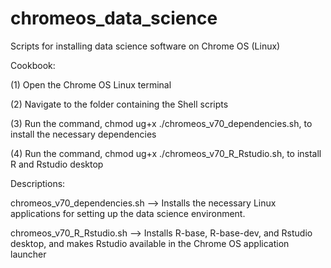 # chromeos_data_science
Scripts for installing data science software on Chrome OS (Linux)

Cookbook:

(1) Open the Chrome OS Linux terminal 

(2) Navigate to the folder containing the Shell scripts

(3) Run the command, chmod ug+x ./chromeos_v70_dependencies.sh, to install the necessary dependencies  

(4) Run the command, chmod ug+x ./chromeos_v70_R_Rstudio.sh, to install R and Rstudio desktop


Descriptions:

chromeos_v70_dependencies.sh --> Installs the necessary Linux applications for setting up the data science environment.

chromeos_v70_R_Rstudio.sh --> Installs R-base, R-base-dev, and Rstudio desktop, and makes Rstudio available in the Chrome OS application launcher 
